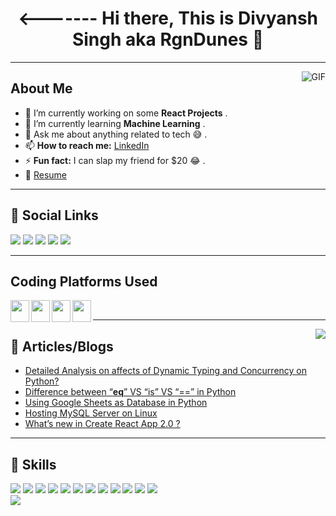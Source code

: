 <h1 align="center"><------- Hi there, This is Divyansh Singh aka RgnDunes 👋 </h1>
<hr>

<img align="right" alt="GIF" src="https://github-readme-stats.vercel.app/api?username=RgnDunes&&show_icons=true&title_color=ffffff&icon_color=bb2acf&text_color=daf7dc&bg_color=151515"/>

## About Me

- 🔭 I’m currently working on some <b>React Projects</b> .
- 🌱 I’m currently learning <b>Machine Learning</b> .
- 💬 Ask me about anything related to tech :sweat_smile: .
- 📫 <b>How to reach me:</b> [LinkedIn](https://www.linkedin.com/in/rgndunes)
- ⚡ <b>Fun fact:</b> I can slap my friend for \$20 :joy: .
- :page_facing_up: [Resume](https://github.com/RgnDunes/RgnDunes/blob/main/Resume.pdf)

<hr>

## :two_men_holding_hands: Social Links
<a href="https://www.linkedin.com/in/divyansh-singh-8137201a2/"><img src="https://img.shields.io/badge/linkedin-%230077B5.svg?&style=for-the-badge&logo=linkedin&logoColor=white"></a>
<a href="https://www.facebook.com/profile.php?id=100026357103811"><img src="https://img.shields.io/badge/facebook-%231877F2.svg?&style=for-the-badge&logo=facebook&logoColor=white"></a>
<a href="https://www.instagram.com/rgndunes/?hl=en"><img src="https://img.shields.io/badge/instagram-%23E4405F.svg?&style=for-the-badge&logo=instagram&logoColor=white"></a>
<a href="https://twitter.com/RgnDunes"><img src="https://img.shields.io/badge/twitter-%231DA1F2.svg?&style=for-the-badge&logo=twitter&logoColor=white"></a>
<a href="https://github.com/RgnDunes"><img src="https://img.shields.io/badge/github-%23100000.svg?&style=for-the-badge&logo=github&logoColor=white"></a>

<hr>

## Coding Platforms Used
<a href="https://www.codechef.com/users/tachanka"><img align="left" src="https://cdn.jsdelivr.net/npm/simple-icons@3.12.2/icons/codechef.svg" width="30px" height="35px"></a>
<a href="https://www.hackerearth.com/@divyansh394"><img align="left" src="https://cdn.jsdelivr.net/npm/simple-icons@3.12.2/icons/hackerearth.svg" width="30px" height="35px"></a>
<a href="https://www.hackerrank.com/rgn_dunes"><img align="left" src="https://cdn.jsdelivr.net/npm/simple-icons@3.12.2/icons/hackerrank.svg" width="30px" height="35px"></a>
<a href="https://codeforces.com/profile/divyansh394"><img align="left" src="https://cdn.jsdelivr.net/npm/simple-icons@3.12.2/icons/codeforces.svg" width="30px" height="35px"></a><br>

<hr>

 <img align="right" src="https://github-readme-stats.vercel.app/api/top-langs/?username=RgnDunes" />

## :newspaper: Articles/Blogs
 - [Detailed Analysis on affects of Dynamic Typing and Concurrency on Python?](https://www.geeksforgeeks.org/detailed-analysis-on-affects-of-dynamic-typing-and-concurrency-on-python/)
 - [Difference between “__eq__” VS “is” VS “==” in Python](https://www.geeksforgeeks.org/difference-between-__eq__-vs-is-vs-in-python/)
 - [Using Google Sheets as Database in Python](https://www.geeksforgeeks.org/using-google-sheets-as-database-in-python/)
 - [Hosting MySQL Server on Linux](https://www.geeksforgeeks.org/hosting-mysql-server-on-linux/)
 - [What’s new in Create React App 2.0 ?](https://www.geeksforgeeks.org/whats-new-in-create-react-app-2-0/)
 
 <hr>

## :rocket: Skills
<code><img src="https://img.shields.io/badge/c%20sharp-%23239120.svg?&style=flat-square&logo=c%20sharp&logoColor=white"></code>
<code><img src="https://img.shields.io/badge/python-%233776AB.svg?&style=flat-square&logo=python&logoColor=white"></code>
<code><img src="https://img.shields.io/badge/html-%23239120.svg?&style=flat-square&logo=html5&logoColor=white"></code>
<code><img src="https://img.shields.io/badge/css-%23239120.svg?&style=flat-square&logo=css3&logoColor=white"></code>
<code><img src="https://img.shields.io/badge/javascript-%23F7DF1E.svg?&style=flat-square&logo=javascript&logoColor=black&labelColor=black"></code>
<code><img src="https://img.shields.io/badge/c%20-%2300599C.svg?&style=for-the-badge&logo=c&logoColor=white"></code>
<code><img src="https://img.shields.io/badge/c++%20-%2300599C.svg?&style=for-the-badge&logo=c%2B%2B&logoColor=white"></code>
<code><img src="https://img.shields.io/badge/react%20-%2320232a.svg?&style=for-the-badge&logo=react&logoColor=%2361DAFB"></code>
<code><img src="https://img.shields.io/badge/bootstrap%20-%23563D7C.svg?&style=for-the-badge&logo=bootstrap&logoColor=white"></code>
<code><img src="https://img.shields.io/badge/material%20ui%20-%230081CB.svg?&style=for-the-badge&logo=material-ui&logoColor=white"></code>
<code><img src="https://img.shields.io/badge/redux%20-%23593d88.svg?&style=for-the-badge&logo=redux&logoColor=white"></code>
<code><code><img src="https://img.shields.io/badge/flask%20-%23000.svg?&style=for-the-badge&logo=flask&logoColor=white"></code>
<code><img src="https://img.shields.io/badge/sqlite-%2307405e.svg?&style=for-the-badge&logo=sqlite&logoColor=white"></code>
 

